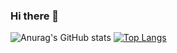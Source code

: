 ### Hi there 👋
![Anurag's GitHub stats](https://github-readme-stats.vercel.app/api?username=Vincevdb1&count_private=true&show_icons=true&theme=github_dark)
[![Top Langs](https://github-readme-stats.vercel.app/api/top-langs/?username=Vincevdb1&theme=github_dark&layout=compact)](https://github.com/anuraghazra/github-readme-stats)

<!--
**Vincevdb1/Vincevdb1** is a ✨ _special_ ✨ repository because its `README.md` (this file) appears on your GitHub profile.

Here are some ideas to get you started:

- 🔭 I’m currently working on ...
- 🌱 I’m currently learning ...
- 👯 I’m looking to collaborate on ...
- 🤔 I’m looking for help with ...
- 💬 Ask me about ...
- 📫 How to reach me: ...
- 😄 Pronouns: ...
- ⚡ Fun fact: ...
-->
